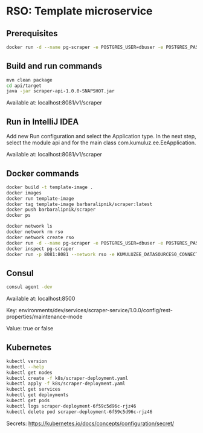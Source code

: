 # RSO: Template microservice

## Prerequisites

```bash
docker run -d --name pg-scraper -e POSTGRES_USER=dbuser -e POSTGRES_PASSWORD=postgres -e POSTGRES_DB=scraper -p 5432:5432 postgres:13
```

## Build and run commands
```bash
mvn clean package
cd api/target
java -jar scraper-api-1.0.0-SNAPSHOT.jar
```
Available at: localhost:8081/v1/scraper

## Run in IntelliJ IDEA
Add new Run configuration and select the Application type. In the next step, select the module api and for the main class com.kumuluz.ee.EeApplication.

Available at: localhost:8081/v1/scraper

## Docker commands
```bash
docker build -t template-image .   
docker images
docker run template-image    
docker tag template-image barbaralipnik/scraper:latest  
docker push barbaralipnik/scraper
docker ps
```

```bash
docker network ls  
docker network rm rso
docker network create rso
docker run -d --name pg-scraper -e POSTGRES_USER=dbuser -e POSTGRES_PASSWORD=postgres -e POSTGRES_DB=scraper -p 5432:5432 --network rso postgres:13
docker inspect pg-scraper
docker run -p 8081:8081 --network rso -e KUMULUZEE_DATASOURCES0_CONNECTIONURL=jdbc:postgresql://pg-scraper:5432/scraper barbaralipnik/scraper:latest
```

## Consul
```bash
consul agent -dev
```
Available at: localhost:8500

Key: environments/dev/services/scraper-service/1.0.0/config/rest-properties/maintenance-mode

Value: true or false

## Kubernetes
```bash
kubectl version
kubectl --help
kubectl get nodes
kubectl create -f k8s/scraper-deployment.yaml 
kubectl apply -f k8s/scraper-deployment.yaml 
kubectl get services 
kubectl get deployments
kubectl get pods
kubectl logs scraper-deployment-6f59c5d96c-rjz46
kubectl delete pod scraper-deployment-6f59c5d96c-rjz46
```
Secrets: https://kubernetes.io/docs/concepts/configuration/secret/

